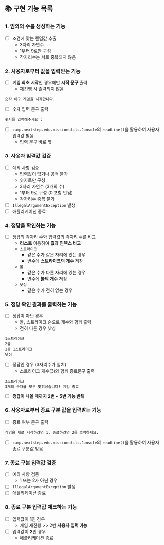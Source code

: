## 📚 구현 기능 목록

### 1. 임의의 수를 생성하는 기능
- [ ] 조건에 맞는 랜덤값 추출
  - 3자리 자연수
  - 1부터 9로만 구성
  - 각자리수는 서로 중복되지 않음

### 2. 사용자로부터 값을 입력받는 기능
- [ ] **게임 최초 시작**인 경우에만 **시작 문구** 출력
  - 재진행 시 출력되지 않음
```
숫자 야구 게임을 시작합니다.
```
- [ ] 숫자 입력 문구 출력
```
숫자를 입력해주세요 : 
```
- [ ] `camp.nextstep.edu.missionutils.Console`의 `readLine()`을 활용하여 사용자 입력값 받음
    - 입력 문구 바로 옆
  
### 3. 사용자 입력값 검증
- [ ] 예외 사항 검증
  - 입력값이 없거나 공백 불가
  - 숫자로만 구성
  - 3자리 자연수 (3개의 수)
  - 1부터 9로 구성 (0 포함 안됨)
  - 각자리수 중복 불가
- [ ] `IllegalArgumentException` 발생
- [ ] 애플리케이션 종료

### 4. 정답을 확인하는 기능
- [ ] 정답의 각자리 수와 입력값의 각자리 수를 비교
  - **리스트** 이용하여 **값과 인덱스 비교**
  - `스트라이크`
    - 같은 수가 같은 자리에 있는 경우 
    - 변수에 **스트라이크의 개수** 저장
  - `볼`
    - 같은 수가 다른 자리에 있는 경우
    - 변수에 **볼의 개수** 저장
  - `낫싱`
    - 같은 수가 전혀 없는 경우

### 5. 정답 확인 결과를 출력하는 기능
- [ ] 정답이 아닌 경우
  - 볼, 스트라이크 순으로 개수와 함께 출력
  - 전혀 다른 경우 낫싱
```
1스트라이크
2볼
1볼 1스트라이크
낫싱
```
- [ ] 정답인 경우 (3자리수가 일치)
    - 스트라이크 개수(3)와 함께 종료문구 출력
```
3스트라이크
3개의 숫자를 모두 맞히셨습니다! 게임 종료
```
- [ ] **정답이 나올 때까지 2번 ~ 5번 기능 반복**

### 6. 사용자로부터 종료 구분 값을 입력받는 기능
- [ ] 종료 여부 문구 출력
```
게임을 새로 시작하려면 1, 종료하려면 2를 입력하세요.
```
- [ ] `camp.nextstep.edu.missionutils.Console`의 `readLine()`을 활용하여 사용자 종료 구분값 받음

### 7. 종료 구분 입력값 검증
- [ ] 예외 사항 검증
  - 1 또는 2가 아닌 경우
- [ ] `IllegalArgumentException` 발생
- [ ] 애플리케이션 종료  

### 8. 종료 구분 입력값 체크하는 기능
- [ ] 입력값이 **1**인 경우
  - 게임 재진행 >> 2번 **사용자 입력 기능**
- [ ] 입력값이 **2**인 경우
  - 애플리케이션 종료
